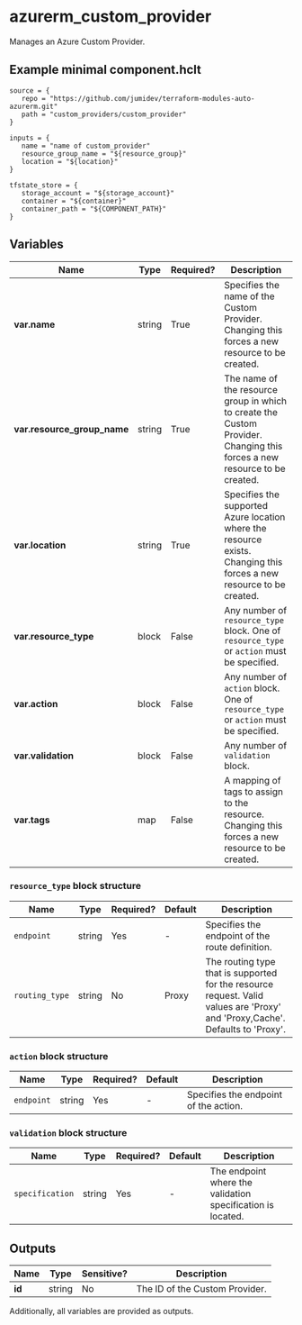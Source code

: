 # azurerm_custom_provider

Manages an Azure Custom Provider.

## Example minimal component.hclt

```hcl
source = {
   repo = "https://github.com/jumidev/terraform-modules-auto-azurerm.git" 
   path = "custom_providers/custom_provider" 
}

inputs = {
   name = "name of custom_provider" 
   resource_group_name = "${resource_group}" 
   location = "${location}" 
}

tfstate_store = {
   storage_account = "${storage_account}" 
   container = "${container}" 
   container_path = "${COMPONENT_PATH}" 
}

```

## Variables

| Name | Type | Required? |  Description |
| ---- | ---- | --------- |  ----------- |
| **var.name** | string | True | Specifies the name of the Custom Provider. Changing this forces a new resource to be created. | 
| **var.resource_group_name** | string | True | The name of the resource group in which to create the Custom Provider. Changing this forces a new resource to be created. | 
| **var.location** | string | True | Specifies the supported Azure location where the resource exists. Changing this forces a new resource to be created. | 
| **var.resource_type** | block | False | Any number of `resource_type` block. One of `resource_type` or `action` must be specified. | 
| **var.action** | block | False | Any number of `action` block. One of `resource_type` or `action` must be specified. | 
| **var.validation** | block | False | Any number of `validation` block. | 
| **var.tags** | map | False | A mapping of tags to assign to the resource. Changing this forces a new resource to be created. | 

### `resource_type` block structure

| Name | Type | Required? | Default | Description |
| ---- | ---- | --------- | ------- | ----------- |
| `endpoint` | string | Yes | - | Specifies the endpoint of the route definition. |
| `routing_type` | string | No | Proxy | The routing type that is supported for the resource request. Valid values are 'Proxy' and 'Proxy,Cache'. Defaults to 'Proxy'. |

### `action` block structure

| Name | Type | Required? | Default | Description |
| ---- | ---- | --------- | ------- | ----------- |
| `endpoint` | string | Yes | - | Specifies the endpoint of the action. |

### `validation` block structure

| Name | Type | Required? | Default | Description |
| ---- | ---- | --------- | ------- | ----------- |
| `specification` | string | Yes | - | The endpoint where the validation specification is located. |



## Outputs

| Name | Type | Sensitive? | Description |
| ---- | ---- | --------- | --------- |
| **id** | string | No  | The ID of the Custom Provider. | 

Additionally, all variables are provided as outputs.
